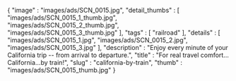 {
  "image" : "images/ads/SCN_0015.jpg",
  "detail_thumbs" : [
                       "images/ads/SCN_0015_1_thumb.jpg",
                       "images/ads/SCN_0015_2_thumb.jpg",
                       "images/ads/SCN_0015_3_thumb.jpg"
                     ],
  "tags" : [
              "railroad"
            ],
  "details" : [
                 "images/ads/SCN_0015_1.jpg",
                 "images/ads/SCN_0015_2.jpg",
                 "images/ads/SCN_0015_3.jpg"
               ],
  "description" : "Enjoy every minute of your California trip -- from arrival to departure.",
  "title" : "For real travel comfort... California...by train!",
  "slug" : "california-by-train",
  "thumb" : "images/ads/SCN_0015_thumb.jpg"
}
